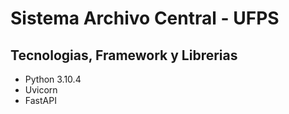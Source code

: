 # Sistema Archivo Central - UFPS

## Tecnologias, Framework y Librerias
- Python 3.10.4
- Uvicorn
- FastAPI
